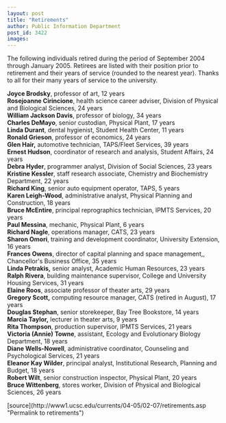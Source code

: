 ```yaml
---
layout: post
title: "Retirements"
author: Public Information Department
post_id: 3422
images:
---
```


<a name="content" id="content"></a>
<p>
  The following individuals retired during the period of September 2004 through January 2005. Retirees are listed with their position prior to retirement and their years of service (rounded to the nearest year). Thanks to all for their many years of service to the university.
</p>
<p>
  <b>Joyce Brodsky</b>, professor of art, 12 years<br>
  <b>Rosejoanne Cirincione</b>, health science career adviser, Division of Physical and Biological Sciences, 24 years<br>
  <b>William Jackson Davis</b>, professor of biology, 34 years<br>
  <b>Charles DeMayo</b>, senior custodian, Physical Plant, 17 years<br>
  <b>Linda Durant</b>, dental hygienist, Student Health Center, 11 years<br>
  <b>Ronald Grieson</b>, professor of economics, 24 years<br>
  <b>Glen Hair,</b> automotive technician, TAPS/Fleet Services, 39 years<br>
  <b>Ernest Hudson</b>, coordinator of research and analysis, Student Affairs, 24 years<br>
  <b>Debra Hyder</b>, programmer analyst, Division of Social Sciences, 23 years<br>
  <b>Kristine Kessler</b>, staff research associate, Chemistry and Biochemistry Department, 22 years<b><br>
  Richard King</b>, senior auto equipment operator, TAPS, 5 years<br>
  <b>Karen Leigh-Wood</b>, administrative analyst, Physical Planning and Construction, 18 years<br>
  <b>Bruce McEntire</b>, principal reprographics technician, IPMTS Services, 20 years<br>
  <b>Paul Messina</b>, mechanic, Physical Plant, 6 years<br>
  <b>Richard Nagle</b>, operations manager, CATS, 23 years<br>
  <b>Sharon Omori</b>, training and development coordinator, University Extension, 16 years<br>
  <b>Frances Owens</b>, director of capital planning and space management,, Chancellor's Business Office, 35 years<br>
  <b>Linda Petrakis,</b> senior analyst, Academic Human Resources, 23 years<br>
  <b>Ralph Rivera</b>, building maintenance supervisor, College and University Housing Services, 31 years<br>
  <b>Elaine Roos</b>, associate professor of theater arts, 29 years<br>
  <b>Gregory Scott,</b> computing resource manager, CATS (retired in August), 17 years<br>
  <b>Douglas Stephan</b>, senior storekeeper, Bay Tree Bookstore, 14 years<br>
  <b>Marcia Taylor,</b> lecturer in theater arts, 9 years<br>
  <b>Rita Thompson</b>, production supervisor, IPMTS Services, 21 years<br>
  <b>Victoria (Annie) Towne</b>, assistant, Ecology and Evolutionary Biology Department, 18 years<br>
  <b>Diane Wells-Nowell</b>, administrative coordinator, Counseling and Psychological Services, 21 years<br>
  <b>Eleanor Kay Wilder</b>, principal analyst, Institutional Research, Planning and Budget, 18 years<br>
  <b>Robert Wilt</b>, senior construction inspector, Physical Plant, 20 years<br>
  <b>Bruce Wittenberg</b>, stores worker, Division of Physical and Biological Sciences, 26 years
</p>
[source](http://www1.ucsc.edu/currents/04-05/02-07/retirements.asp "Permalink to retirements")
